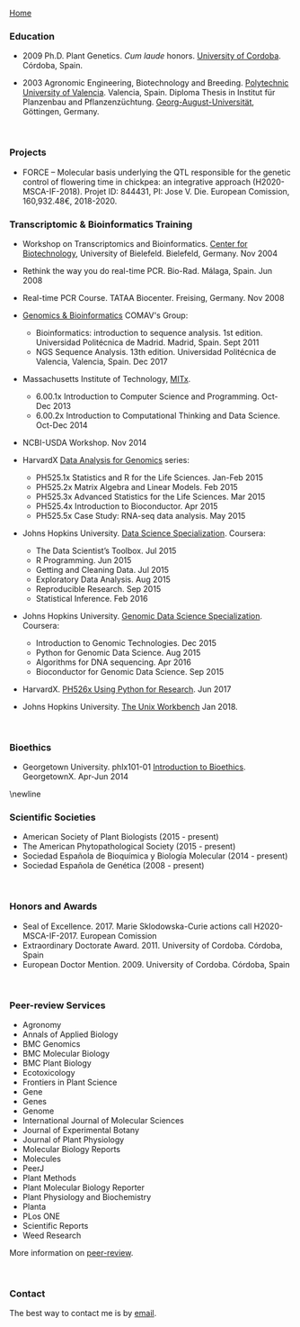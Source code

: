 [Home](../index.html)
  
### Education
* 2009 Ph.D. Plant Genetics. *Cum laude* honors. [University of Cordoba](http://www.uco.es/internacional/extranjeros/). Córdoba, Spain. 

* 2003 Agronomic Engineering, Biotechnology and Breeding. [Polytechnic University of Valencia](https://www.upv.es/index-en.html). Valencia, Spain. Diploma Thesis in Institut für Planzenbau and Pflanzenzüchtung. [Georg-August-Universität](https://www.uni-goettingen.de/en/1.html), Göttingen, Germany.
  
<br>
  
### Projects
* FORCE – Molecular basis underlying the QTL responsible for the genetic control of flowering time in chickpea: an integrative approach (H2020-MSCA-IF-2018). Projet ID: 844431, PI: Jose V. Die. European Comission, 160,932.48€, 2018-2020.


### Transcriptomic & Bioinformatics Training
* Workshop on Transcriptomics and Bioinformatics. [Center for Biotechnology](http://www.cebitec.uni-bielefeld.de), University of Bielefeld. Bielefeld, Germany. Nov 2004

* Rethink the way you do real-time PCR. Bio-Rad. Málaga, Spain. Jun 2008

* Real-time PCR Course. TATAA Biocenter. Freising, Germany. Nov 2008

* [Genomics & Bioinformatics](https://bioinf.comav.upv.es/courses.html) COMAV's Group:  
  
  * Bioinformatics: introduction to sequence analysis. 1st edition. Universidad Politécnica de Madrid. Madrid, Spain. Sept 2011  
  * NGS Sequence Analysis. 13th edition. Universidad Politécnica de Valencia, Valencia, Spain. Dec 2017  
  
* Massachusetts Institute of Technology, [MITx](https://www.edx.org/school/mitx). 
  
     * 6.00.1x Introduction to Computer Science and Programming. Oct-Dec 2013   
     * 6.00.2x Introduction to Computational Thinking and Data Science. Oct-Dec 2014  
      
* NCBI-USDA Workshop. Nov 2014  
    
* HarvardX [Data Analysis for Genomics](https://www.edx.org/xseries/data-analysis-life-sciences) series:  
        
    * PH525.1x Statistics and R for the Life Sciences. Jan-Feb 2015
    * PH525.2x Matrix Algebra and Linear Models. Feb 2015
    * PH525.3x Advanced Statistics for the Life Sciences.  Mar 2015
    * PH525.4x Introduction to Bioconductor. Apr 2015
    * PH525.5x Case Study: RNA-seq data analysis. May 2015

* Johns Hopkins University. [Data Science Specialization](https://www.coursera.org/specializations/jhu-data-science). Coursera: 
  
    * The Data Scientist’s Toolbox. Jul 2015
    * R Programming. Jun 2015  
    * Getting and Cleaning Data. Jul 2015  
    * Exploratory Data Analysis. Aug 2015  
    * Reproducible Research. Sep 2015  
    * Statistical Inference. Feb 2016

* Johns Hopkins University. [Genomic Data Science Specialization](https://www.coursera.org/specializations/genomic-data-science). Coursera:

    * Introduction to Genomic Technologies. Dec 2015
    * Python for Genomic Data Science. Aug 2015
    * Algorithms for DNA sequencing. Apr 2016
    * Bioconductor for Genomic Data Science. Sep 2015
    
* HarvardX. [PH526x Using Python for Research](https://www.edx.org/course/using-python-research-harvardx-ph526x). Jun 2017  
* Johns Hopkins University. [The Unix Workbench](https://www.coursera.org/learn/unix) Jan 2018.  
  
  
<br>

  
  
### Bioethics    
* Georgetown University. phlx101-01 [Introduction to Bioethics](https://www.edx.org/course/introduction-bioethics-georgetownx-phlx-101x). GeorgetownX. Apr-Jun 2014


  
\newline
  
  
### Scientific Societies  
* American Society of Plant Biologists                 (2015 - present)  
* The American Phytopathological Society               (2015 - present)  
* Sociedad Española de Bioquímica y Biología Molecular (2014 - present)  
* Sociedad Española de Genética                        (2008 - present)  


   
<br>

  
 
### Honors and Awards
* Seal of Excellence. 2017. Marie Sklodowska-Curie actions call H2020-MSCA-IF-2017. European Comission 
* Extraordinary Doctorate Award. 2011. University of Cordoba. Córdoba, Spain
* European Doctor Mention. 2009. University of Cordoba. Córdoba, Spain 


  
<br>

  
  
### Peer-review Services  
* Agronomy  
* Annals of Applied Biology   
* BMC Genomics    
* BMC Molecular Biology  
* BMC Plant Biology   
* Ecotoxicology   
* Frontiers in Plant Science
* Gene   
* Genes
* Genome  
* International Journal of Molecular Sciences
* Journal of Experimental Botany   
* Journal of Plant Physiology   
* Molecular Biology Reports  
* Molecules  
* PeerJ
* Plant Methods
* Plant Molecular Biology Reporter 
* Plant Physiology and Biochemistry
* Planta   
* PLos ONE  
* Scientific Reports  
* Weed Research    

More information on [peer-review](https://publons.com/author/420232/jose-v-die#profile).  
  
<br>

  

### Contact
The best way to contact me is by [email](mailto:jose.die@uco.es).
